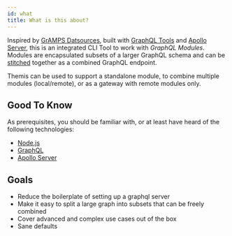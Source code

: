 ```yaml
---
id: what
title: What is this about?
---
```


Inspired by [GrAMPS Datsources](https://gramps.js.org/data-source/data-source-overview/), built with [GraphQL Tools](https://github.com/apollographql/graphql-tools) and [Apollo Server](https://github.com/apollographql/apollo-server), this is an integrated CLI Tool to work with _GraphQL Modules_. Modules are encapsulated subsets of a larger GraphQL schema and can be [stitched](https://www.apollographql.com/docs/graphql-tools/schema-stitching.html) together as a combined GraphQL endpoint.

Themis can be used to support a standalone module, to combine multiple modules (local/remote), or as a gateway with remote modules only.

## Good To Know
As prerequisites, you should be familiar with, or at least have heard of the following technologies:
- [Node.js](https://nodejs.org)
- [GraphQL](https://graphql.org/)
- [Apollo Server](https://www.apollographql.com/docs/apollo-server/)

## Goals
- Reduce the boilerplate of setting up a graphql server
- Make it easy to split a large graph into subsets that can be freely combined
- Cover advanced and complex use cases out of the box
- Sane defaults

